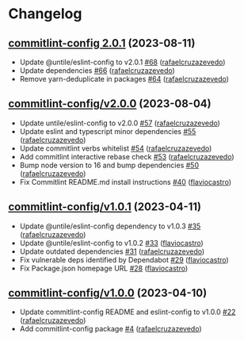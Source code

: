 # Changelog

## [commitlint-config 2.0.1](https://github.com/untile/js-configs/releases/tag/commitlint-config/2.0.1) (2023-08-11)
- Update @untile/eslint-config to v2.0.1 [\#68](https://github.com/untile/js-configs/pull/68) ([rafaelcruzazevedo](https://github.com/rafaelcruzazevedo))
- Update dependencies [\#66](https://github.com/untile/js-configs/pull/66) ([rafaelcruzazevedo](https://github.com/rafaelcruzazevedo))
- Remove yarn-deduplicate in packages [\#64](https://github.com/untile/js-configs/pull/64) ([rafaelcruzazevedo](https://github.com/rafaelcruzazevedo))

## [commitlint-config/v2.0.0](https://github.com/untile/js-configs/releases/tag/commitlint-config/v2.0.0) (2023-08-04)
- Update untile/eslint-config to v2.0.0 [\#57](https://github.com/untile/js-configs/pull/57) ([rafaelcruzazevedo](https://github.com/rafaelcruzazevedo))
- Update eslint and typescript minor dependencies [\#55](https://github.com/untile/js-configs/pull/55) ([rafaelcruzazevedo](https://github.com/rafaelcruzazevedo))
- Update commitlint verbs whitelist [\#54](https://github.com/untile/js-configs/pull/54) ([rafaelcruzazevedo](https://github.com/rafaelcruzazevedo))
- Add commitlint interactive rebase check [\#53](https://github.com/untile/js-configs/pull/53) ([rafaelcruzazevedo](https://github.com/rafaelcruzazevedo))
- Bump node version to 16 and bump dependencies [\#50](https://github.com/untile/js-configs/pull/50) ([rafaelcruzazevedo](https://github.com/rafaelcruzazevedo))
- Fix Commitlint README.md install instructions [\#40](https://github.com/untile/js-configs/pull/40) ([flaviocastro](https://github.com/flaviocastro))

## [commitlint-config/v1.0.1](https://github.com/untile/js-configs/releases/tag/commitlint-config/v1.0.1) (2023-04-11)
- Update @untile/eslint-config dependency to v1.0.3 [\#35](https://github.com/untile/js-configs/pull/35) ([rafaelcruzazevedo](https://github.com/rafaelcruzazevedo))
- Update @untile/eslint-config to v1.0.2 [\#33](https://github.com/untile/js-configs/pull/33) ([flaviocastro](https://github.com/flaviocastro))
- Update outdated dependencies [\#31](https://github.com/untile/js-configs/pull/31) ([rafaelcruzazevedo](https://github.com/rafaelcruzazevedo))
- Fix vulnerable deps identified by Dependabot [\#29](https://github.com/untile/js-configs/pull/29) ([flaviocastro](https://github.com/flaviocastro))
- Fix Package.json homepage URL [\#28](https://github.com/untile/js-configs/pull/28) ([flaviocastro](https://github.com/flaviocastro))

## [commitlint-config/v1.0.0](https://github.com/untile/js-configs/releases/tag/commitlint-config/v1.0.0) (2023-04-10)
- Update commitlint-config README and eslint-config to v1.0.0 [\#22](https://github.com/untile/js-configs/pull/22) ([rafaelcruzazevedo](https://github.com/rafaelcruzazevedo))
- Add commitlint-config package [\#4](https://github.com/untile/js-configs/pull/4) ([rafaelcruzazevedo](https://github.com/rafaelcruzazevedo))
